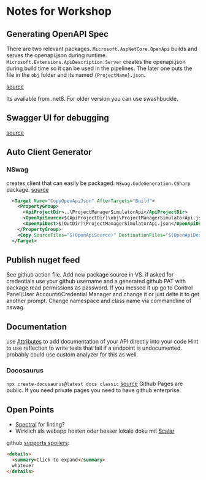 # Notes for Workshop

## Generating OpenAPI Spec

There are two relevant packages.
`Microsoft.AspNetCore.OpenApi` builds and serves the openapi.json during runtime.
`Microsoft.Extensions.ApiDescription.Server` creates the openapi.json during build time so it can be used in the pipelines.
The later one puts the file in the `obj` folder and its named `{ProjectName}.json`.

[source](https://learn.microsoft.com/en-us/aspnet/core/fundamentals/openapi/aspnetcore-openapi?view=aspnetcore-9.0&tabs=visual-studio%2Cvisual-studio-code)

Its available from .net8.
For older version you can use swashbuckle.

## Swagger UI for debugging

[source](https://learn.microsoft.com/en-us/aspnet/core/fundamentals/openapi/using-openapi-documents?view=aspnetcore-9.0)

## Auto Client Generator

### NSwag

creates client that can easily be packaged.
`NSwag.CodeGeneration.CSharp` package.
[source](https://github.com/RicoSuter/NSwag/wiki/CSharpClientGenerator)

```xml
  <Target Name="CopyOpenApiJson" AfterTargets="Build">
    <PropertyGroup>
      <ApiProjectDir>..\ProjectManagerSimulatorApi</ApiProjectDir>
      <OpenApiSource>$(ApiProjectDir)\obj\ProjectManagerSimulatorApi.json</OpenApiSource>
      <OpenApiDest>$(OutDir)\ProjectManagerSimulatorApi.json</OpenApiDest>
    </PropertyGroup>
    <Copy SourceFiles="$(OpenApiSource)" DestinationFiles="$(OpenApiDest)" SkipUnchangedFiles="true" />
  </Target>
```

## Publish nuget feed

See github action file.
Add new package source in VS.
if asked for credentials use your github username and a generated github PAT with package read permissions as password.
If you messed it up go to Control Panel\User Accounts\Credential Manager and change it or just delte it to get another prompt.
Change namespace and class name via commandline of nswag.

## Documentation

use [Attributes](https://learn.microsoft.com/en-us/aspnet/core/fundamentals/openapi/include-metadata?view=aspnetcore-9.0&tabs=controllers) to add documentation of your API directly into your code
Hint to use reflection to write tests that fail if a endpoint is undocumented.
probably could use custom analyzer for this as well.

### Docosaurus
`npx create-docusaurus@latest docs classic`
[source](https://github.com/PaloAltoNetworks/docusaurus-openapi-docs?tab=readme-ov-file#bootstrapping-from-template-new-docusaurus-site)
Github Pages are public.
If you need private pages you need to have github enterprise.

## Open Points

- [Spectral](https://learn.microsoft.com/en-us/aspnet/core/fundamentals/openapi/using-openapi-documents?view=aspnetcore-9.0#lint-generated-openapi-documents-with-spectral) for linting?
- Wirklich als webapp hosten oder besser lokale doku mit [Scalar](https://learn.microsoft.com/en-us/aspnet/core/fundamentals/openapi/using-openapi-documents?view=aspnetcore-9.0#use-scalar-for-interactive-api-documentation)

github [supports spoilers](https://github.com/dear-github/dear-github/issues/166#issuecomment-2615537189):

```md
<details>
  <summary>Click to expand</summary>
  whatever
</details>
```
